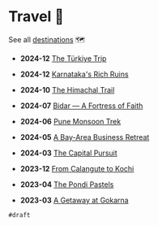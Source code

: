 # Travel 🎒

See all [destinations](destinations) 🗺️

- **2024-12** [The Türkiye Trip](delhi#2024-12-14)
- **2024-12** [Karnataka's Rich Ruins](hampi#2024-12-06)
- **2024-10** [The Himachal Trail](shimla#2024-10-12)
- **2024-07** [Bidar — A Fortress of Faith](bidar#2024-07-06)
- **2024-06** [Pune Monsoon Trek](pune)
- **2024-05** [A Bay-Area Business Retreat](san-jose#2024-05-10)
- **2024-03** [The Capital Pursuit](delhi)

- **2023-12** [From Calangute to Kochi](goa)
- **2023-04** [The Pondi Pastels](pondicherry)
- **2023-03** [A Getaway at Gokarna](gokarna)

`#draft`
